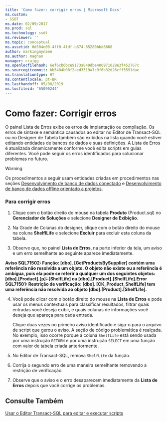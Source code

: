 ```yaml
---
title: 'Como fazer: corrigir erros | Microsoft Docs'
ms.custom:
- SSDT
ms.date: 02/09/2017
ms.prod: sql
ms.technology: ssdt
ms.reviewer: ''
ms.topic: conceptual
ms.assetid: 0d504e00-4ff0-4fdf-b874-85280bbd8668
author: markingmyname
ms.author: maghan
manager: craigg
ms.openlocfilehash: 6ef6cb6bce9173a849dbe406971028e3f452767c
ms.sourcegitcommit: bb5484b08f2aed3319a7c9f6b32d26cff5591dae
ms.translationtype: HT
ms.contentlocale: pt-BR
ms.lasthandoff: 05/06/2019
ms.locfileid: "65090244"
---
```

# <a name="how-to-fix-errors"></a>Como fazer: Corrigir erros
O painel Lista de Erros exibe os erros de implantação ou compilação. Os erros de sintaxe e semântica causados ao editar no Editor de Transact\-SQL ou no Designer de Tabela também são exibidos na lista quando você estiver editando entidades de bancos de dados e suas definições. A Lista de Erros é atualizada dinamicamente conforme você edita scripts em guias diferentes. Você pode seguir os erros identificados para solucionar problemas no futuro.  
  
> [!WARNING]  
> Os procedimentos a seguir usam entidades criadas em procedimentos nas seções [Desenvolvimento de banco de dados conectado](../ssdt/connected-database-development.md) e [Desenvolvimento de banco de dados offline orientado a projetos](../ssdt/project-oriented-offline-database-development.md).  
  
### <a name="to-fix-errors"></a>Para corrigir erros  
  
1.  Clique com o botão direito do mouse na tabela **Produto** (Product.sql) no **Gerenciador de Soluções** e selecione **Designer de Exibição**.  
  
2.  Na Grade de Colunas do designer, clique com o botão direito do mouse na coluna **ShelflLife** e selecione **Excluir** para excluir esta coluna da tabela.  
  
3.  Observe que, no painel **Lista de Erros**, na parte inferior da tela, um aviso e um erro semelhante ao seguinte aparece imediatamente.  
  
**Aviso SQL71502: Função: [dbo]. [GetProductsBySupplier] contém uma referência não resolvida a um objeto. O objeto não existe ou a referência é ambígua, pois ela pode se referir a qualquer um dos seguintes objetos: [dbo].[Product].[p]::[ShelfLife] ou [dbo].[Product].[ShelfLife].Error SQL71501: Restrição de verificação: [dbo]. [CK_Product_ShelfLife] tem uma referência não resolvida ao objeto [dbo].[Product].[ShelfLife].**  
  
4.  Você pode clicar com o botão direito do mouse na **Lista de Erros** e pode usar os menus contextuais para classificar resultados, filtrar quais entradas você deseja exibir, e quais colunas de informações você deseja que apareça para cada entrada.  
  
    Clique duas vezes no primeiro aviso identificado e siga-o para o arquivo de script que gerou o aviso. A seção de código problemática é realçada. No exemplo, isso ocorre porque a coluna `ShelfLife` está sendo usada por uma instrução `RETURN` e por uma instrução `SELECT` em uma função com valor de tabela criada anteriormente.  
  
5.  No Editor de Transact\-SQL, remova `ShelfLife` da função.  
  
6.  Corrija o segundo erro de uma maneira semelhante removendo a restrição de verificação.  
  
7.  Observe que o aviso e o erro desaparecem imediatamente da **Lista de Erros** depois que você corrige os problemas.  
  
## <a name="see-also"></a>Consulte Também  
[Usar o Editor Transact-SQL para editar e executar scripts](../ssdt/use-transact-sql-editor-to-edit-and-execute-scripts.md)  
  
